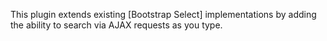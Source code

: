 This plugin extends existing [Bootstrap Select] implementations by adding the ability to search via AJAX requests as you type.
